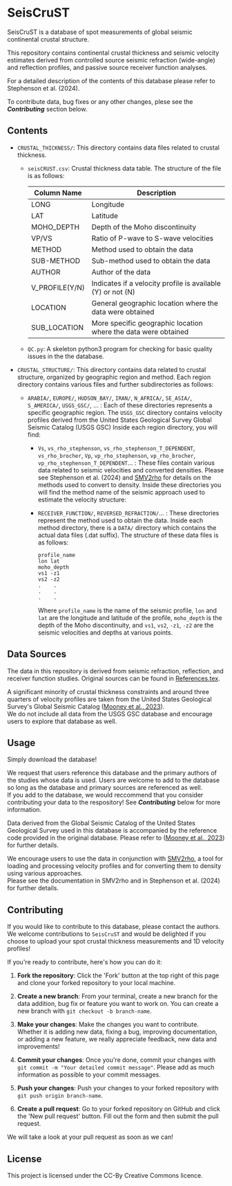 # SeisCruST

SeisCruST is a database of spot measurements of global seismic continental crustal structure.

This repository contains continental crustal thickness and seismic velocity estimates derived from 
controlled source seismic refraction (wide-angle) and reflection profiles, and passive source receiver 
function analyses.

For a detailed description of the contents of this database please refer to Stephenson et al. (2024).

To contribute data, bug fixes or any other changes, plese see the ***Contributing*** section below.

## Contents

- `CRUSTAL_THICKNESS/`: This directory contains data files related to crustal thickness.
  - `seisCRUST.csv`: Crustal thickness data table. The structure of the file is as follows:

      | Column Name | Description |
      |-------------|-------------|
      | LONG        | Longitude |
      | LAT         | Latitude |
      | MOHO_DEPTH  | Depth of the Moho discontinuity |
      | VP/VS       | Ratio of P-wave to S-wave velocities |
      | METHOD      | Method used to obtain the data |
      | SUB-METHOD  | Sub-method used to obtain the data |
      | AUTHOR      | Author of the data |
      | V_PROFILE(Y/N) | Indicates if a velocity profile is available (Y) or not (N) |
      | LOCATION    | General geographic location where the data were obtained |
      | SUB_LOCATION | More specific geographic location where the data were obtained |

  - `QC.py`: A skeleton python3 program for checking for basic quality issues in the
               the database.

- `CRUSTAL_STRUCTURE/`: This directory contains data related to crustal structure, organized by geographic region and method. Each region directory contains various files and further subdirectories as follows:

  - `ARABIA/`, `EUROPE/`, `HUDSON_BAY/`, `IRAN/`, `N_AFRICA/`, `SE_ASIA/`, `S_AMERICA/`, `USGS_GSC/`, ... : Each of these directories represents a specific geographic region.  The `USGS_GSC` directory contains velocity profiles derived from the United States Geological Survey Global Seismic Catalog (USGS GSC) Inside each region directory, you will find:

    - `Vs`, `vs_rho_stephenson`, `vs_rho_stephenson_T_DEPENDENT`, `vs_rho_brocher`, `Vp`, `vp_rho_stephenson`, `vp_rho_brocher`, `vp_rho_stephenson_T_DEPENDENT`... : These files contain various data related to seismic velocities and converted densities.  Please see Stephenson et al. (2024) and [SMV2rho](https://github.com/sstephenson2/SMV2rho) for details on the methods used to convert to density.  Inside these directories you will find the method name of the seismic approach used to estimate the velocity structure:

    - `RECEIVER_FUNCTION/`, `REVERSED_REFRACTION/`... : These directories represent the method used to obtain the data. Inside each method directory, there is a `DATA/` directory which contains the actual data files (.dat suffix). The structure of these data files is as follows:

      ```
      profile_name
      lon lat
      moho_depth
      vs1 -z1
      vs2 -z2
      .    .
      .    .
      .    .
      ```

      Where `profile_name` is the name of the seismic profile, `lon` and `lat` are the longitude and latitude of the profile, `moho_depth` is the depth of the Moho discontinuity, and `vs1`, `vs2`, `-z1`, `-z2` are the seismic velocities and depths at various points.

## Data Sources

The data in this repository is derived from seismic refraction, reflection, and receiver function studies. 
Original sources can be found in [References.tex](References.tex).

A significant minority of crustal thickness constraints and around three quarters of velocity profiles
are taken from the United States Geological Survey's Global Seismic Catalog ([Mooney et al., 2023](https://www.sciencedirect.com/science/article/pii/S0012825223001824)).  
We do not include all data from the USGS GSC database and encourage users to explore that database as well.

## Usage

Simply download the database!

We request that users reference this database and the primary authors of the studies whose data is used.
Users are welcome to add to the database so long as the database and primary sources are referenced as well.  
If you add to the database, we would reccommend that you consider contributing your data to the respository!  See ***Contributing*** below for more information.

Data derived from the Global Seismic Catalog of the United States Geological Survey used in this database
is accompanied by the reference code provided in the original database.  Please refer to ([Mooney et al., 2023](https://www.sciencedirect.com/science/article/pii/S0012825223001824)) for further details.

We encourage users to use the data in conjunction with [SMV2rho](https://github.com/sstephenson2/SMV2rho), a 
tool for loading and processing velocity profiles and for converting them to density using various approaches.  
Please see the documentation in SMV2rho and in Stephenson et al. (2024) for further details.

## Contributing

If you would like to contribute to this database, please contact the authors. We welcome contributions to `SeisCruST` and would be delighted if you choose to upload your spot crustal thickness measurements and 1D 
velocity profiles!

If you're ready to contribute, here's how you can do it:

1. **Fork the repository**: Click the 'Fork' button at the top right of this page and clone your forked repository to your local machine.

2. **Create a new branch**: From your terminal, create a new branch for the data addition, bug fix or feature you want to work on. You can create a new branch with `git checkout -b branch-name`.

3. **Make your changes**: Make the changes you want to contribute. Whether it is adding new data, fixing a bug, improving documentation, or adding a new feature, we really appreciate feedback, new data and improvements!

4. **Commit your changes**: Once you're done, commit your changes with `git commit -m "Your detailed commit message"`.  Please add as much information as possible to your commit messages.

5. **Push your changes**: Push your changes to your forked repository with `git push origin branch-name`.

6. **Create a pull request**: Go to your forked repository on GitHub and click the 'New pull request' button. Fill out the form and then submit the pull request.

We will take a look at your pull request as soon as we can!

## License

This project is licensed under the CC-By Creative Commons licence.